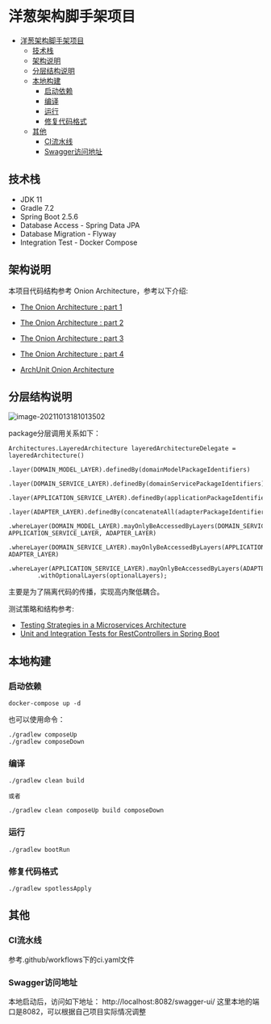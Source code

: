 # 洋葱架构脚手架项目

- [洋葱架构脚手架项目](#洋葱架构脚手架项目)
  - [技术栈](#技术栈)
  - [架构说明](#架构说明)
  - [分层结构说明](#分层结构说明)
  - [本地构建](#本地构建)
    - [启动依赖](#启动依赖)
    - [编译](#编译)
    - [运行](#运行)
    - [修复代码格式](#修复代码格式)
  - [其他](#其他)
    - [CI流水线](#CI流水线)
    - [Swagger访问地址](#Swagger访问地址)

## 技术栈

- JDK 11
- Gradle 7.2
- Spring Boot 2.5.6
- Database Access - Spring Data JPA
- Database Migration - Flyway
- Integration Test - Docker Compose

## 架构说明
本项目代码结构参考 Onion Architecture，参考以下介绍:
* [The Onion Architecture : part 1](https://jeffreypalermo.com/2008/07/the-onion-architecture-part-1/)
* [The Onion Architecture : part 2](https://jeffreypalermo.com/2008/07/the-onion-architecture-part-2/)
* [The Onion Architecture : part 3](https://jeffreypalermo.com/2008/08/the-onion-architecture-part-3/)
* [The Onion Architecture : part 4](https://jeffreypalermo.com/2013/08/onion-architecture-part-4-after-four-years/)

* [ArchUnit Onion Architecture](https://www.archunit.org/userguide/html/000_Index.html#_architectures)

## 分层结构说明

![image-20211013181013502](https://pic-bed-1256249917.cos.ap-chengdu.myqcloud.com/uPic/image-20211013181013502.png)

package分层调用关系如下：
```
Architectures.LayeredArchitecture layeredArchitectureDelegate = layeredArchitecture()
        .layer(DOMAIN_MODEL_LAYER).definedBy(domainModelPackageIdentifiers)
        .layer(DOMAIN_SERVICE_LAYER).definedBy(domainServicePackageIdentifiers)
        .layer(APPLICATION_SERVICE_LAYER).definedBy(applicationPackageIdentifiers)
        .layer(ADAPTER_LAYER).definedBy(concatenateAll(adapterPackageIdentifiers.values()))
        .whereLayer(DOMAIN_MODEL_LAYER).mayOnlyBeAccessedByLayers(DOMAIN_SERVICE_LAYER, APPLICATION_SERVICE_LAYER, ADAPTER_LAYER)
        .whereLayer(DOMAIN_SERVICE_LAYER).mayOnlyBeAccessedByLayers(APPLICATION_SERVICE_LAYER, ADAPTER_LAYER)
        .whereLayer(APPLICATION_SERVICE_LAYER).mayOnlyBeAccessedByLayers(ADAPTER_LAYER)
        .withOptionalLayers(optionalLayers);    
```
主要是为了隔离代码的传播，实现高内聚低耦合。

测试策略和结构参考:
* [Testing Strategies in a Microservices Architecture](https://martinfowler.com/articles/microservice-testing)
* [Unit and Integration Tests for RestControllers in Spring Boot](https://thepracticaldeveloper.com/2017/07/31/guide-spring-boot-controller-tests)

## 本地构建

### 启动依赖
```
docker-compose up -d
```
也可以使用命令：
```
./gradlew composeUp
./gradlew composeDown 
```

### 编译
```
./gradlew clean build 

或者

./gradlew clean composeUp build composeDown
```

### 运行
```
./gradlew bootRun
```

### 修复代码格式
```
./gradlew spotlessApply
```

## 其他

### CI流水线
参考.github/workflows下的ci.yaml文件

### Swagger访问地址
本地启动后，访问如下地址：
http://localhost:8082/swagger-ui/
这里本地的端口是8082，可以根据自己项目实际情况调整